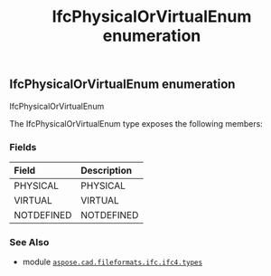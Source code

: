 ﻿---
title: IfcPhysicalOrVirtualEnum enumeration
second_title: Aspose.CAD for Python via .NET API References
description: 
type: docs
weight: 3160
url: /python-net/aspose.cad.fileformats.ifc.ifc4.types/ifcphysicalorvirtualenum/
is_root: false
---

## IfcPhysicalOrVirtualEnum enumeration

IfcPhysicalOrVirtualEnum



The IfcPhysicalOrVirtualEnum type exposes the following members:

### Fields
| Field | Description |
| :- | :- |
| PHYSICAL | PHYSICAL |
| VIRTUAL | VIRTUAL |
| NOTDEFINED | NOTDEFINED |



### See Also
* module [`aspose.cad.fileformats.ifc.ifc4.types`](..)
